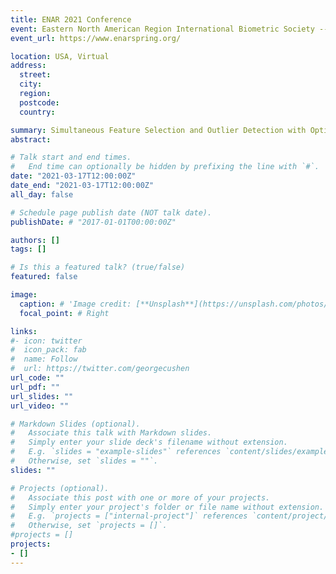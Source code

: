 ```yaml
---
title: ENAR 2021 Conference
event: Eastern North American Region International Biometric Society -- Spring Meeting
event_url: https://www.enarspring.org/

location: USA, Virtual
address:
  street: 
  city: 
  region: 
  postcode:
  country: 

summary: Simultaneous Feature Selection and Outlier Detection with Optimality Guarantees 
abstract: 

# Talk start and end times.
#   End time can optionally be hidden by prefixing the line with `#`.
date: "2021-03-17T12:00:00Z" 
date_end: "2021-03-17T12:00:00Z" 
all_day: false

# Schedule page publish date (NOT talk date).
publishDate: # "2017-01-01T00:00:00Z"

authors: []
tags: []

# Is this a featured talk? (true/false)
featured: false

image:
  caption: # 'Image credit: [**Unsplash**](https://unsplash.com/photos/bzdhc5b3Bxs)'
  focal_point: # Right

links:
#- icon: twitter
#  icon_pack: fab
#  name: Follow
#  url: https://twitter.com/georgecushen
url_code: ""
url_pdf: ""
url_slides: ""
url_video: ""

# Markdown Slides (optional).
#   Associate this talk with Markdown slides.
#   Simply enter your slide deck's filename without extension.
#   E.g. `slides = "example-slides"` references `content/slides/example-slides.md`.
#   Otherwise, set `slides = ""`.
slides: "" 

# Projects (optional).
#   Associate this post with one or more of your projects.
#   Simply enter your project's folder or file name without extension.
#   E.g. `projects = ["internal-project"]` references `content/project/deep-learning/index.md`.
#   Otherwise, set `projects = []`.
#projects = []
projects:
- []
---
```

